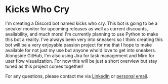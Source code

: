 # Kicks Who Cry

I'm creating a Discord bot named kicks who cry. This bot is going to be a sneaker monitor for upcoming releases as well as current discounts, availability, and much more! I'm currently planning to use Python to make this bot a reality. I've always been very into sneakers so I think creating this bot will be a very enjoyable passion project for me that I hope to make available for not just my use but anyone who'd love to get into sneakers. Alongside GitHub, I'm also using Jira for task management and Miro for user flow visualization. For now this will be just a short overview but stay tuned as this project comes together!

For any questions, please contact me via [LinkedIn](linkedin.com/in/carlos-zayas-tatis) or [personal email](mailto:z.carlosss28@gmail.com).
